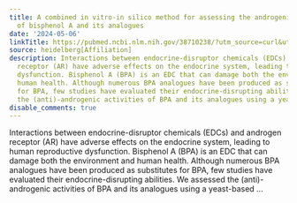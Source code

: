 ```yaml
---
title: A combined in vitro-in silico method for assessing the androgenic activities
  of bisphenol A and its analogues
date: '2024-05-06'
linkTitle: https://pubmed.ncbi.nlm.nih.gov/38710238/?utm_source=curl&utm_medium=rss&utm_campaign=pubmed-2&utm_content=1FakS-2QOkCT8HsMOQP1bCRQ4YzyumYOmxmF0moLsQ3dFB1E9V&fc=20220326224207&ff=20240507180448&v=2.18.0.post9+e462414
source: heidelberg[Affiliation]
description: Interactions between endocrine-disruptor chemicals (EDCs) and androgen
  receptor (AR) have adverse effects on the endocrine system, leading to human reproductive
  dysfunction. Bisphenol A (BPA) is an EDC that can damage both the environment and
  human health. Although numerous BPA analogues have been produced as substitutes
  for BPA, few studies have evaluated their endocrine-disrupting abilities. We assessed
  the (anti)-androgenic activities of BPA and its analogues using a yeast-based ...
disable_comments: true
---
```

Interactions between endocrine-disruptor chemicals (EDCs) and androgen receptor (AR) have adverse effects on the endocrine system, leading to human reproductive dysfunction. Bisphenol A (BPA) is an EDC that can damage both the environment and human health. Although numerous BPA analogues have been produced as substitutes for BPA, few studies have evaluated their endocrine-disrupting abilities. We assessed the (anti)-androgenic activities of BPA and its analogues using a yeast-based ...